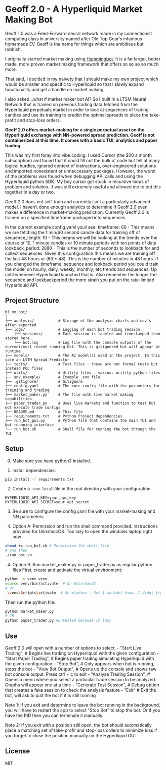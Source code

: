 # Geoff 2.0 - A Hyperliquid Market Making Bot

Geoff 1.0 was a Feed-Forward neural network made in my connectionist computing class in university named after Old Top Gear's infamous homemade EV. Geoff is the name for things which are ambitious but rubbish.

I originally started market making using [Hummingbot](https://hummingbot.org/).
It is a far larger, better made, more proven market making framework that offers so so so so much more. 

That said, I decided in my naivety that I should make my own project which would be smaller and specific to Hyperliquid so that I slowly expand functionality and get a handle on market making.

I also asked...what if market maker but AI? So I built in a LTSM Neural Network that is trained on previous trading data fetched from the Hyperliquid perpetuals market in order to look at sequences of trading candles and use its training to predict the optimal spreads to place the take-profit and stop-loss orders. 

**Geoff 2.0 offers market-making for a single perpetual asset on the Hyperliquid exchange with NN-powered spread prediction. Geoff is not containerized at this time. It comes with a basic TUI, analytics and paper trading.**

This was my first foray into vibe coding. I used Cursor (the $20 a month subscription) and found that it could fill out the bulk of code but fell at many logical hurdles, ignored context of instructions, over-engineered solutions and imported nonexistent or unneccessary packages. However, the worst of the problems was found when debugging API calls and using the Hyperliquid python SDK. My boy cursor got stuck in recursive loops of problem and solution.
It was still extremely useful and allowed me to put this together in a day or two. 

Geoff 2.0 does not self-train and currently isn't a particularly advanced model. I haven't done enough analytics to determine if Geoff 2.0 even makes a difference in market-making prediction. Currently Geoff 2.0 is trained on a specified timeframe packaged into sequences.

In the current example config.yaml youll see:
  timeframe: 60  - This means we are fetching the 1 min/60 second candle data for training off of
  sequence_length: 10 - This means we will be looking at the trends over the course of 10, 1 minute candles or 10 minute periods with ten points of data
  lookback_period: 2880 - This is the number of seconds to lookback for and collect sequences. Given this configuration this means we are training off the last 
  48 hours or (60 * 48). This is the number of minutes in 48 hours. 
If you changed the timeframe, sequence and lookback period you could train the model on hourly, daily, weekly, monthly, etc trends and sequences. Up until whenever Hyperliquid launched that is. Also remember the longer the sequence and lookbackperiod the more strain you put on the rate-limited Hyperliquid API.


## Project Structure
```
hl_mm_bot/
│
├── analysis/           # Storage of the analysis charts and csv's after exported
├── logs/               # Logging of each bot trading session. 
    ├── sessions/       # Each session is labeled and timestamped then stored here
    └── bot.log         # Log file with the console outputs of the current/most recent running bot. This is gitignored but will appear at runtime
├── models/             # The AI model(s) used in the project. In this case an LSTM Spread Predictor 
├── tests/              # Test files - these are not formal tests but instead POC files
├── utils/              # Utility files - various utility python files
├── env.example/        # Example .env file
├── .gitignore/         # Gitignore
├── config.yaml         # The core config file with the parameters for training and trading 
├── market_maker.py     # The file with live market making capabilities
├── paper_trader.py     # Uses live markets and function to test but not execute trade configs
├── README.md           # This file
├── requirements.txt    # Python Project dependencies
├── run_bot_gui.py      # Python file that contains the main TUI and bot runnning interface
└── run_bot.sh          # Shell file for running the bot through the TUI
```

## Setup

0. Make sure you have python3 installed. 

1. Install dependencies:
```bash
pip install -r requirements.txt
```

2. Create a `.env.local` file in the root directory with your configuration:
```
HYPERLIQUID_API_KEY=your_api_key
HYPERLIQUID_API_SECRET=your_api_secret
```

3. Be sure to configure the config.yaml file with your market-making and NN parameters

4. Option A: Permission and run the shell command provided. 
Instructions provided for Unix/macOS. Too lazy to open the windows laptop right now
```bash
chmod +x run_bot.sh # Permission the shell file 
# and then
./run_bot.sh
```

4. Option B: Run market_maker.py or paper_trader.py as regular python files 
First, create and activate the virtual environment:
```bash
python -m venv venv
source venv/bin/activate  # On Unix/macOS
# or
.\venv\Scripts\activate  # On Windows - But I wouldnt know, I didnt try windows
```
Then run the python file:
```bash
python market_maker.py
# OR
python paper_trader.py #untested because Im lazy
```

## Use
Geoff 2.0 will open with a number of options to select. 
    - "Start Live Trading",         # Begins live trading on Hyperliquid with the given configuration
    - "Start Paper Trading",        # Begins paper trading simulating Hyperliquid with the given configuration 
    - "Stop Bot",                   # Only appears when bot is running, stops the bot
    - "View Bot Output",            # Opens up the console and shows raw bot console output. Press ctrl + c to exit
    - "Analyze Trading Session",    # Opens a menu where you select a particular trade session to be analyzed. Graphs will appear one at a time
    - "Generate Test Session",      # Debug option that creates a fake session to check the analysis feature
     - "Exit"                       # Exit the bot, will ask to quit the bot if it is still running

Note 1: If you exit and determine to leave the bot running in the background, you will have to restart the app to select "Stop Bot" to stop the bot.
Or if you have the PID then you can terminate it manually.

Note 2: If you exit with a position still open, the bot should automatically place a matching set of take-profit and stop-loss orders to minimize loss if you forget to close the position manually on the Hyperliquid GUI. 

## License
MIT